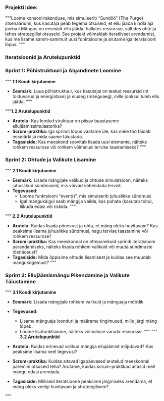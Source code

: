 ### **Projekti idee:**

"""Loome konsoolirakenduse, mis simuleerib “Sundöö” (The Purge) stsenaariumi, kus kasutaja peab tegema otsuseid,
et ellu jääda kindla aja jooksul.Mängus on eesmärk ellu jääda, hallates ressursse,
vältides ohte ja tehes strateegilisi otsuseid.
See projekt võimaldab iteratiivset arendamist, kus me lisame samm-sammult uusi funktsioone 
ja arutame iga iteratsiooni lõpus.
"""

### Iteratsioonid ja Arutelupunktid

### **Sprint 1: Põhistruktuuri ja Algandmete Loomine**

"""
**1.1 Koodi kirjutamine**

- **Eesmärk:** Luua põhistruktuur, kus kasutajal on teatud ressursid (nt toiduvarud ja energiatase) ja eluaeg (mänguaeg), mille jooksul tuleb ellu jääda.
"""

"""**1.2 Arutelupunktid**

- **Arutelu:** Kas loodud struktuur on piisav baastaseme ellujäämissimulaatoriks?
- **Scrum-praktika:** Iga sprindi lõpus vaatame üle, kas meie töö täidab eesmärki ja mida saame täiustada.
- **Tagasiside:** Kas meeskond soovitab lisada uusi elemente, näiteks rohkem ressursse või rohkem võimalusi tervise taastamiseks?
"""
### **Sprint 2: Ohtude ja Valikute Lisamine**

"""
**2.1 Koodi kirjutamine**

- **Eesmärk:** Lisada mängijale valikud ja ohtude simulatsioon, näiteks juhuslikud sündmused, mis võivad vähendada tervist.
- **Tegevused:**
    - Loome funktsiooni “event()”, mis simuleerib juhuslikke sündmusi.
    - Igal mängukäigul saab mängija valida, kas puhata (kasutab toitu), liikuda edasi või riskida.
"""

"""
**2.2 Arutelupunktid**

- **Arutelu:** Kuidas lisada põnevust ja ohtu, et mäng oleks huvitavam? Kas peaksime lisama juhuslikke sündmusi, nagu tervise taastamine või rohkem ressursse?
- **Scrum-praktika:** Kas meeskonnal on ettepanekuid sprindi iteratsiooni parandamiseks, näiteks lisada rohkem valikuid või muuta sündmuste tõenäosust?
- **Tagasiside:** Mida õppisime ohtude lisamisest ja kuidas see muudab mängukogemust?
"""
### **Sprint 3: Ellujäämismängu Pikendamine ja Valikute Täiustamine**

"""
**3.1 Koodi kirjutamine**

- **Eesmärk:** Lisada mängijale rohkem valikuid ja mänguaja mõõdik.
- **Tegevused:**
    - Lisame mänguaja loenduri ja määrame tingimused, mille järgi mäng lõpeb.
    - Loome lisafunktsioone, näiteks võimaluse varuda ressursse.
"""
"""
**3.2 Arutelupunktid**

- **Arutelu:** Kuidas erinevad valikud mängija ellujäämist mõjutavad? Kas peaksime lisama veel tegevusi?
- **Scrum-praktika:** Kuidas aitavad igapäevased arutelud meeskonnal paremini otsuseid teha? Arutame, kuidas scrum-praktikad aitasid meil mängu edasi arendada.
- **Tagasiside:** Milliseid iteratsioone peaksime järgmiseks arendama, et mäng oleks veelgi huvitavam ja strateegilisem?

"""